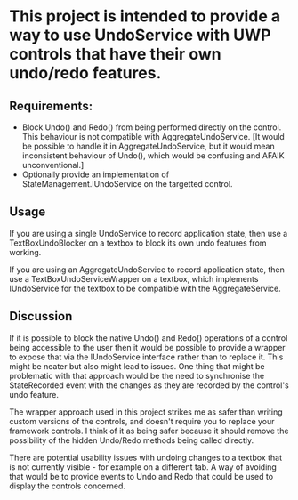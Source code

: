 ﻿# This project is intended to provide a way to use UndoService with UWP controls that have their own undo/redo features.

## Requirements:

* Block Undo() and Redo() from being performed directly on the control. This behaviour is not compatible with AggregateUndoService. [It would be possible to handle it in AggregateUndoService, but it would mean inconsistent behaviour of Undo(), which would be confusing and AFAIK unconventional.]
* Optionally provide an implementation of StateManagement.IUndoService on the targetted control.

## Usage

If you are using a single UndoService to record application state, then use a TextBoxUndoBlocker on a textbox to block its own undo features from working.

If you are using an AggregateUndoService to record application state, then use a TextBoxUndoServiceWrapper on a textbox, which implements IUndoService for the textbox to be compatible with the AggregateService.

## Discussion 

If it is possible to block the native Undo() and Redo() operations of a control being accessible to the user then it would be possible to provide a wrapper to expose that via the IUndoService interface rather than to replace it. This might be neater but also might lead to issues. One thing that might be problematic with that approach would be the need to synchronise the StateRecorded event with the changes as they are recorded by the control's undo feature.

The wrapper approach used in this project strikes me as safer than writing custom versions of the controls, and doesn't require you to replace your framework controls. I think of it as being safer because it should remove the possibility of the hidden Undo/Redo methods being called directly.

There are potential usability issues with undoing changes to a textbox that is not currently visible - for example on a different tab. A way of avoiding that would be to provide events to Undo and Redo that could be used to display the controls concerned.